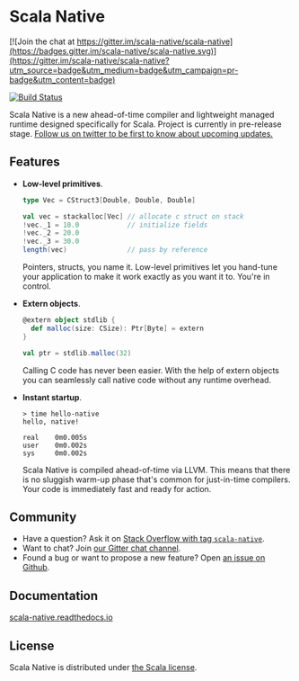 # Scala Native

[![Join the chat at https://gitter.im/scala-native/scala-native](https://badges.gitter.im/scala-native/scala-native.svg)](https://gitter.im/scala-native/scala-native?utm_source=badge&utm_medium=badge&utm_campaign=pr-badge&utm_content=badge)

[![Build Status](https://travis-ci.org/scala-native/scala-native.png?branch=master)](https://travis-ci.org/scala-native/scala-native)

Scala Native is a new ahead-of-time compiler and lightweight managed runtime
designed specifically for Scala. Project is currently in pre-release stage.
[Follow us on twitter to be first to know about upcoming
updates.](http://twitter.com/scala_native)

## Features

* **Low-level primitives**.

  ```scala
  type Vec = CStruct3[Double, Double, Double]

  val vec = stackalloc[Vec] // allocate c struct on stack
  !vec._1 = 10.0            // initialize fields
  !vec._2 = 20.0
  !vec._3 = 30.0
  length(vec)               // pass by reference
  ```

  Pointers, structs, you name it. Low-level primitives
  let you hand-tune your application to make it work
  exactly as you want it to. You're in control.

* **Extern objects**.

  ```scala
  @extern object stdlib {
    def malloc(size: CSize): Ptr[Byte] = extern
  }

  val ptr = stdlib.malloc(32)
  ```

  Calling C code has never been easier.
  With the help of extern objects you can
  seamlessly call native code without any
  runtime overhead.

* **Instant startup**.

  ```
  > time hello-native
  hello, native!

  real    0m0.005s
  user    0m0.002s
  sys     0m0.002s
  ```

  Scala Native is compiled ahead-of-time via LLVM.
  This means that there is no sluggish warm-up
  phase that's common for just-in-time compilers.
  Your code is immediately fast and ready for action.

## Community

* Have a question?
  Ask it on [Stack Overflow with tag `scala-native`](http://stackoverflow.com/questions/tagged/scala-native).
* Want to chat?
  Join [our Gitter chat channel](https://gitter.im/scala-native/scala-native).
* Found a bug or want to propose a new feature?
  Open [an issue on Github](https://github.com/scala-native/scala-native/issues).

## Documentation

[scala-native.readthedocs.io](http://scala-native.readthedocs.io/en/latest/)

## License

Scala Native is distributed under [the Scala license](
https://github.com/scala-native/scala-native/blob/master/LICENSE).
 
 
 
 
 
 
 
 
 
 
 
 
 
 
 
 
 
 
 
 
 
 
 
 
 
 
 
 
 
 
 
 
 
 
 
 
 
 
 
 
 
 
 
 
 
 
 
 
 
 
 
 
 
 
 
 
 
 
 
 
 
 
 
 
 
 
 
 
 
 
 
 
 
 
 
 
 
 
 
 
 
 
 
 
 
 
 
 
 
 
 
 
 
 
 
 
 
 
 
 
 
 
 
 
 
 
 
 
 
 
 
 
 
 
 
 
 
 
 
 
 
 
 
 
 
 
 
 
 
 
 
 
 
 
 
 
 
 
 
 
 
 
 
 
 
 
 
 
 
 
 
 
 
 
 
 
 
 
 
 
 
